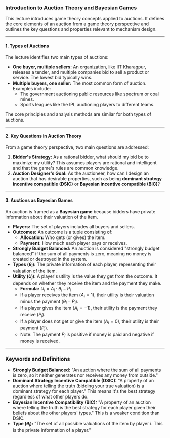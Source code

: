 ### Introduction to Auction Theory and Bayesian Games

This lecture introduces game theory concepts applied to auctions. It defines the core elements of an auction from a game theory perspective and outlines the key questions and properties relevant to mechanism design.

---

#### 1. Types of Auctions

The lecture identifies two main types of auctions:
* **One buyer, multiple sellers:** An organization, like IIT Kharagpur, releases a tender, and multiple companies bid to sell a product or service. The lowest bid typically wins.
* **Multiple buyers, one seller:** The most common form of auction. Examples include:
    * The government auctioning public resources like spectrum or coal mines.
    * Sports leagues like the IPL auctioning players to different teams.

The core principles and analysis methods are similar for both types of auctions.

---

#### 2. Key Questions in Auction Theory

From a game theory perspective, two main questions are addressed:
1.  **Bidder's Strategy:** As a rational bidder, what should my bid be to maximize my utility? This assumes players are rational and intelligent and that the game's rules are common knowledge.
2.  **Auction Designer's Goal:** As the auctioneer, how can I design an auction that has desirable properties, such as being **dominant strategy incentive compatible (DSIC)** or **Bayesian incentive compatible (BIC)**?

---

#### 3. Auctions as Bayesian Games

An auction is framed as a **Bayesian game** because bidders have private information about their valuation of the item.

* **Players:** The set of players includes all buyers and sellers.
* **Outcomes:** An outcome is a tuple consisting of:
    * **Allocation:** Who gets (or gives) the item.
    * **Payment:** How much each player pays or receives.
* **Strongly Budget Balanced:** An auction is considered "strongly budget balanced" if the sum of all payments is zero, meaning no money is created or destroyed in the system.
* **Types ($\theta_i$):** The private information of each player, representing their valuation of the item.
* **Utility ($U_i$):** A player's utility is the value they get from the outcome. It depends on whether they receive the item and the payment they make.
    * **Formula:** $U_i = A_i \cdot \theta_i - P_i$
    * If a player receives the item ($A_i=1$), their utility is their valuation minus the payment ($\theta_i - P_i$).
    * If a player gives the item ($A_i=-1$), their utility is the payment they receive ($P_i$).
    * If a player does not get or give the item ($A_i=0$), their utility is their payment ($P_i$).
    * Note: The payment $P_i$ is positive if money is paid and negative if money is received.

---

### Keywords and Definitions

* **Strongly Budget Balanced:** "An auction where the sum of all payments is zero, so it neither generates nor receives any money from outside."
* **Dominant Strategy Incentive Compatible (DSIC):** "A property of an auction where telling the truth (bidding your true valuation) is a dominant strategy for each player." This means it's the best strategy regardless of what other players do.
* **Bayesian Incentive Compatibility (BIC):** "A property of an auction where telling the truth is the best strategy for each player given their beliefs about the other players' types." This is a weaker condition than DSIC.
* **Type ($\theta_i$):** "The set of all possible valuations of the item by player i. This is the private information of a player."